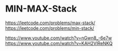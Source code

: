 # MIN-MAX-Stack

https://leetcode.com/problems/max-stack/
https://leetcode.com/problems/min-stack/

https://www.youtube.com/watch?v=nGwn8_-6e7w
https://www.youtube.com/watch?v=KAH2VlReNKQ
